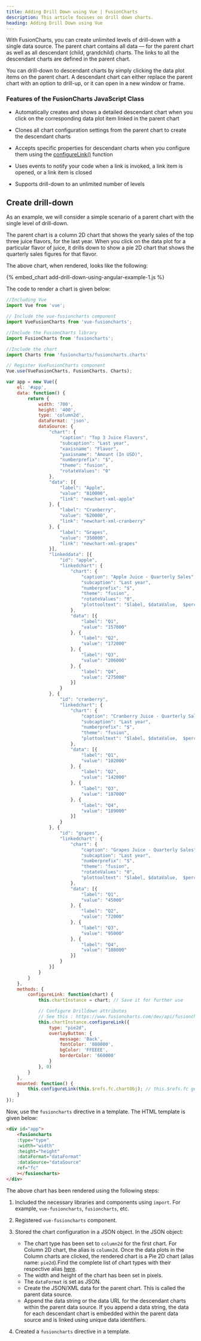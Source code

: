 ```yaml
---
title: Adding Drill Down using Vue | FusionCharts
description: This article focuses on drill down charts.
heading: Adding Drill Down using Vue
---
```


With FusionCharts, you can create unlimited levels of drill-down with a single data source. The parent chart contains all data — for the parent chart as well as all descendant (child, grandchild) charts. The links to all the descendant charts are defined in the parent chart.

You can drill-down to descendant charts by simply clicking the data plot items on the parent chart. A descendant chart can either replace the parent chart with an option to drill-up, or it can open in a new window or frame.

### Features of the FusionCharts JavaScript Class

* Automatically creates and shows a detailed descendant chart when you click on the corresponding data plot item linked in the parent chart

* Clones all chart configuration settings from the parent chart to create the descendant charts

* Accepts specific properties for descendant charts when you configure them using the [configureLink()](https://www.fusioncharts.com/dev/api/fusioncharts/fusioncharts-methods#configurelink) function

* Uses events to notify your code when a link is invoked, a link item is opened, or a link item is closed

* Supports drill-down to an unlimited number of levels

## Create drill-down 

As an example, we will consider a simple scenario of a parent chart with the single level of drill-down.

The parent chart is a column 2D chart that shows the yearly sales of the top three juice flavors, for the last year. When you click on the data plot for a particular flavor of juice, it drills down to show a pie 2D chart that shows the quarterly sales figures for that flavor.

The above chart, when rendered, looks like the following:

{% embed_chart add-drill-down-using-angular-example-1.js %}

The code to render a chart is given below:

```javascript
//Including Vue
import Vue from 'vue';

// Include the vue-fusioncharts component
import VueFusionCharts from 'vue-fusioncharts';

//Include the FusionCharts library
import FusionCharts from 'fusioncharts';

//Include the chart
import Charts from 'fusioncharts/fusioncharts.charts'

// Register VueFusionCharts component
Vue.use(VueFusionCharts, FusionCharts, Charts);

var app = new Vue({
    el: '#app',
    data: function() {
        return {
            width: '700',
            height: '400',
            type: 'column2d',
            dataFormat: 'json',
            dataSource: {
                "chart": {
                    "caption": "Top 3 Juice Flavors",
                    "subcaption": "Last year",
                    "xaxisname": "Flavor",
                    "yaxisname": "Amount (In USD)",
                    "numberprefix": "$",
                    "theme": "fusion",
                    "rotateValues": "0"
                },
                "data": [{
                    "label": "Apple",
                    "value": "810000",
                    "link": "newchart-xml-apple"
                }, {
                    "label": "Cranberry",
                    "value": "620000",
                    "link": "newchart-xml-cranberry"
                }, {
                    "label": "Grapes",
                    "value": "350000",
                    "link": "newchart-xml-grapes"
                }],
                "linkeddata": [{
                    "id": "apple",
                    "linkedchart": {
                        "chart": {
                            "caption": "Apple Juice - Quarterly Sales",
                            "subcaption": "Last year",
                            "numberprefix": "$",
                            "theme": "fusion",
                            "rotateValues": "0",
                            "plottooltext": "$label, $dataValue,  $percentValue"
                        },
                        "data": [{
                            "label": "Q1",
                            "value": "157000"
                        }, {
                            "label": "Q2",
                            "value": "172000"
                        }, {
                            "label": "Q3",
                            "value": "206000"
                        }, {
                            "label": "Q4",
                            "value": "275000"
                        }]
                    }
                }, {
                    "id": "cranberry",
                    "linkedchart": {
                        "chart": {
                            "caption": "Cranberry Juice - Quarterly Sales",
                            "subcaption": "Last year",
                            "numberprefix": "$",
                            "theme": "fusion",
                            "plottooltext": "$label, $dataValue,  $percentValue"
                        },
                        "data": [{
                            "label": "Q1",
                            "value": "102000"
                        }, {
                            "label": "Q2",
                            "value": "142000"
                        }, {
                            "label": "Q3",
                            "value": "187000"
                        }, {
                            "label": "Q4",
                            "value": "189000"
                        }]
                    }
                }, {
                    "id": "grapes",
                    "linkedchart": {
                        "chart": {
                            "caption": "Grapes Juice - Quarterly Sales",
                            "subcaption": "Last year",
                            "numberprefix": "$",
                            "theme": "fusion",
                            "rotateValues": "0",
                            "plottooltext": "$label, $dataValue,  $percentValue"
                        },
                        "data": [{
                            "label": "Q1",
                            "value": "45000"
                        }, {
                            "label": "Q2",
                            "value": "72000"
                        }, {
                            "label": "Q3",
                            "value": "95000"
                        }, {
                            "label": "Q4",
                            "value": "108000"
                        }]
                    }
                }]
            }
        }
    },
    methods: {
        configureLink: function(chart) {
            this.chartInstance = chart; // Save it for further use

            // Configure Drilldown attributes 
            // See this : https://www.fusioncharts.com/dev/api/fusioncharts/fusioncharts-methods#configureLink
            this.chartInstance.configureLink({
                type: "pie2d",
                overlayButton: {
                    message: 'Back',
                    fontColor: '880000',
                    bgColor: 'FFEEEE',
                    borderColor: '660000'
                }
            }, 0)
        }
    },
    mounted: function() {
        this.configureLink(this.$refs.fc.chartObj); // this.$refs.fc gets the vue-fusionchart component
    }
});
```

Now, use the `fusioncharts` directive in a template. The HTML template is given below:

```html
<div id="app">
    <fusioncharts
    :type="type"
    :width="width"
    :height="height"
    :dataFormat="dataFormat"
    :dataSource="dataSource"
    ref="fc"
    ></fusioncharts>
</div>
```

The above chart has been rendered using the following steps:

1. Included the necessary libraries and components using `import`. For example, `vue-fusioncharts`, `fusioncharts`, etc.

2. Registered `vue-fusioncharts` component.

3. Stored the chart configuration in a JSON object. In the JSON object:
    * The chart type has been set to `column2d` for the first chart. For Column 2D chart, the alias is `column2d`. Once the data plots in the Column charts are clicked, the rendered chart is a Pie 2D chart (alias name: `pie2d`).Find the complete list of chart types with their respective alias [here](https://www.fusioncharts.com/dev/chart-guide/list-of-charts).
    * The width and height of the chart has been set in pixels. 
    * The `dataFormat` is set as JSON.
    * Create the JSON/XML data for the parent chart. This is called the parent data source.
    * Append the data string or the data URL for the descendant charts within the parent data source. If you append a data string, the data for each descendant chart is embedded within the parent data source and is linked using unique data identifiers.

4. Created a `fusioncharts` directive in a template.
